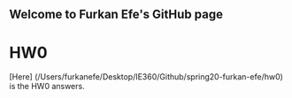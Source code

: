 ## Welcome to Furkan Efe's GitHub page

# HW0

[Here] (/Users/furkanefe/Desktop/IE360/Github/spring20-furkan-efe/hw0) is the HW0 answers.

